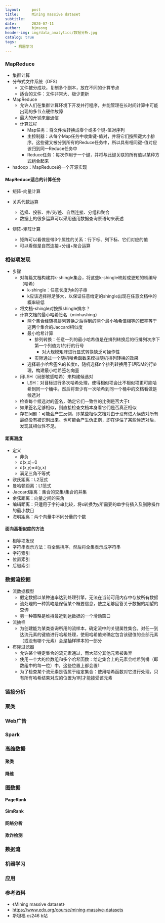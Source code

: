 ```yaml
---
layout:     post
title:      Mining massive dataset
subtitle:   
date:       2020-07-11
author:     bjmsong
header-img: img/data_analytics/数据分析.jpg
catalog: true
tags:
    - 机器学习
---
```


### MapReduce
- 集群计算
- 分布式文件系统（DFS）
	- 文件被分成块，复制多个副本，放在不同的计算节点
	- 适合的文件：文件非常大、极少更新
- MapReduce
	- 允许人们在集群计算环境下开发并行程序，并能管理在长时间计算中可能出现的多节点硬件故障
	- 最大的开销来自通信
	- 计算过程
		- Map任务：将文件块转换成零个或多个键-值对序列
		- 主控制器：从每个Map任务中收集键-值对，并将它们按照键大小排序。这些键又被分到所有的Reduce任务中，所以具有相同键-值对应该归到同一Reduce任务中
		- Reduce任务：每次作用于一个键，并将与此键关联的所有值以某种方式组合起来
- hadoop：MapReduce的一个开源实现

#### MapReduce适合的计算任务
- 矩阵-向量计算

- 关系代数运算
	- 选择、投影、并/交/差、自然连接、分组和聚合
	- 数据上的很多运算可以采用通用数据查询原语句来表述

- 矩阵-矩阵计算
	- 矩阵可以看做是带3个属性的关系：行下标、列下标、它们对应的值
	- 可以看做是自然连接+分组+聚合运算 


### 相似项发现
- 步骤
	- 对每篇文档构建其k-shingle集合，将这些k-shingle映射成更短的桶编号（哈希）
		- k-shingle：任意长度为k的子串
		- k应该选择得足够大，以保证任意给定的shingle出现在任意文档中的概率较低
	- 将文档-shingle对按照shingle排序？
	- 计算文档的最小哈希签名（minhashing）
		- 两个集合经随机排列转换之后得到的两个最小哈希值相等的概率等于这两个集合的Jaccard相似度
		- 最小哈希计算
			- 排列转换：任意一列的最小哈希值是在排列转换后的行排列次序下第一个列值为1的行的行号
				- 对大规模矩阵进行显式转换缺乏可操作性
			- 实际通过一个随机哈希函数来模拟随机排列转换的效果
		- 选择最小哈希签名的长度n，随机选择n个排列转换用于矩阵M的行处理，构建最小哈希签名向量
	- 用LSH（局部敏感哈希）来构建候选对
		- LSH：对目标进行多次哈希处理，使得相似项会比不相似项更可能哈希到同一个桶中。然后将至少有一次哈希到同一个桶中的文档看做是候选对
	- 检查每个候选对的签名，确定它们一致性的比例是否大于t
	- 如果签名足够相似，则直接检查文档本身看它们是否真正相似
	- 存在问题：可能会产生反例，即某些相似文档对由于没有进入候选对所有最终没有被识别出来。也可能会产生伪正例，即在评估了某些候选对后，发现其相似性不足。

#### 距离测度
- 定义
	- 非负
	- d(x,x)=0
	- d(x,y)=d(y,x)
	- 满足三角不等式
- 欧氏距离：L2范式
- 曼哈顿距离：L1范式
- Jaccard距离：集合的交集/集合的并集
- 余弦距离：向量之间的夹角
- 编辑距离：只适用于字符串比较，将x转换为y所需要的单字符插入及删除操作的最小数目
- 海明距离：两个向量中不同分量的个数

#### 面向高相似度的方法
- 相等项发现
- 字符串表示方法：将全集排序，然后将全集表示成字符串
- 字符索引
- 位置索引
- 后缀索引


### 数据流挖掘
- 流数据模型
	- 假定数据以某种速率达到处理引擎，无法在当前可用内存中存放所有数据
	- 流处理的一种策略是保留某个概要信息，使之足够回答关于数据的期望的查询
	- 另一种策略是维持最近到达数据的一个滑动窗口
- 流抽样
	- 为创建能为某类查询所用的流样本，确定流中的关键属性集合。对任一到达流元素的键值进行哈希处理，使用哈希值来确定包含该键值的全部元素（或没有哪个元素）会是抽样样本的一部分
- 布隆过滤器
	- 允许某个特定集合的流元素通过，而大部分其他元素被丢弃
	- 使用一个大的位数组和多个哈希函数：给定集合上的元素会哈希到桶（即数组中的每一位）中，这些位置上都会置1
	- 为了检查某个流元素是否属于给定集合：使用哈希函数对它进行处理，只有所有哈希结果对应的位置为1时才能接受该元素


### 链接分析


### 聚类

### Web广告

### Spark


### 高维数据

#### 聚类

#### 降维

### 图数据
#### PageRank
#### SimRank
#### 网络分析
#### 欺诈检测


### 数据流


### 机器学习


### 应用

### 参考资料
- 《Mining massive dataset》
- https://www.edx.org/course/mining-massive-datasets
- 斯坦福 cs246 b站


